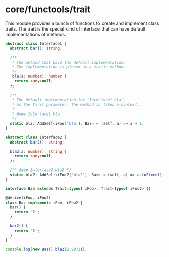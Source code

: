 # core/functools/trait

This module provides a bunch of functions to create and implement class traits.
The trait is the special kind of interface that can have default implementations of methods.

```typescript
abstract class Interface1 {
  abstract bar(): string;

  /**
   * The method that have the default implementation.
   * The implementation is placed as a static method.
   */
   bla(a: number): number {
    return <any>null;
  };

  /**
   * The default implementation for `Interface1.bla`.
   * As the first parameter, the method is taken a context.
   *
   * @see Interface1.bla
   */
  static bla: AddSelf<iFoo['bla'], Baz> = (self, a) => a + 1;
}

abstract class Interface2 {
  abstract bar2(): string;

  bla2(a: number): string {
    return <any>null;
  };

  /** @see Interface2.bla2 */
  static bla2: AddSelf<iFoo2['bla2'], Baz> = (self, a) => a.toFixed();
}

interface Baz extends Trait<typeof iFoo>, Trait<typeof iFoo2> {}

@derive(iFoo, iFoo2)
class Baz implements iFoo, iFoo2 {
  bar() {
    return '1';
  }

  bar2() {
    return '1';
  }
}

console.log(new Baz().bla2(2.9872));
```
